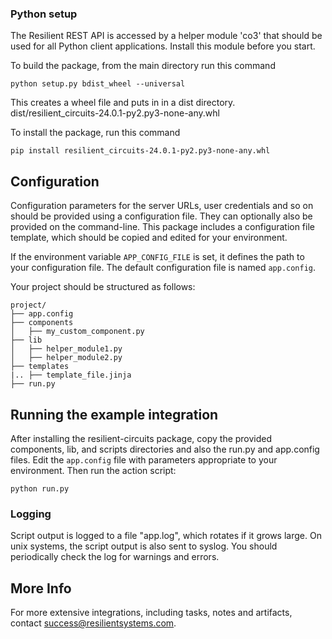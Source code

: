 
### Python setup

The Resilient REST API is accessed by a helper module 'co3' that should be
used for all Python client applications.  Install this module before you start.

To build the package, from the main directory run this command
```
python setup.py bdist_wheel --universal
```
This creates a wheel file and puts in in a dist directory.
dist/resilient_circuits-24.0.1-py2.py3-none-any.whl

To install the package, run this command
```
pip install resilient_circuits-24.0.1-py2.py3-none-any.whl
```

## Configuration

Configuration parameters for the server URLs, user credentials and so on
should be provided using a configuration file.  They can optionally also
be provided on the command-line.  This package includes a configuration
file template, which should be copied and edited for your environment.

If the environment variable `APP_CONFIG_FILE` is set, it defines the path
to your configuration file.  The default configuration file is named `app.config`.

Your project should be structured as follows:
```
project/
├── app.config
├── components
│   ├── my_custom_component.py
├── lib
│   ├── helper_module1.py
│   ├── helper_module2.py
├── templates
|.. ├── template_file.jinja 
├── run.py
```

## Running the example integration

After installing the resilient-circuits package, copy the provided components, lib, and scripts directories and also the run.py and app.config files.
Edit the `app.config` file with parameters appropriate to your environment.
Then run the action script:

    python run.py
    

### Logging

Script output is logged to a file "app.log", which rotates if it grows large.
On unix systems, the script output is also sent to syslog.
You should periodically check the log for warnings and errors.


## More Info

For more extensive integrations, including tasks, notes and artifacts,
contact [success@resilientsystems.com](success@resilientsystems.com).
